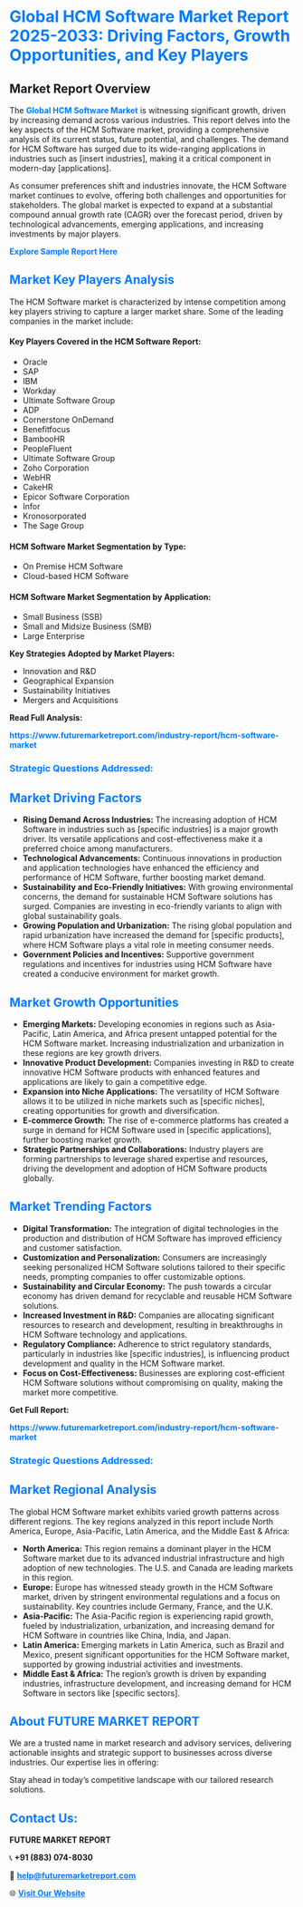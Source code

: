 <h1 style="color: #007BFF;">Global HCM Software Market Report 2025-2033: Driving Factors, Growth Opportunities, and Key Players</h1>

<section id="overview">
<h2>Market Report Overview</h2>
<p>The <a href="https://www.futuremarketreport.com/industry-report/hcm-software-market" style="color: #007BFF; text-decoration: none;"><strong>Global HCM Software Market</strong></a> is witnessing significant growth, driven by increasing demand across various industries. This report delves into the key aspects of the HCM Software market, providing a comprehensive analysis of its current status, future potential, and challenges. The demand for HCM Software has surged due to its wide-ranging applications in industries such as [insert industries], making it a critical component in modern-day [applications].</p>
<p>As consumer preferences shift and industries innovate, the HCM Software market continues to evolve, offering both challenges and opportunities for stakeholders. The global market is expected to expand at a substantial compound annual growth rate (CAGR) over the forecast period, driven by technological advancements, emerging applications, and increasing investments by major players.</p>
</section>

<section id="overview">
<p><a href="https://www.futuremarketreport.com/request-sample/reportId=43041" style="color: #007BFF; text-decoration: none;"><strong>Explore Sample Report Here</strong></a></p>
</section>

<section id="key-players">
<h2 style="color: #007BFF;">Market Key Players Analysis</h2>
<p>The HCM Software market is characterized by intense competition among key players striving to capture a larger market share. Some of the leading companies in the market include:</p>
<h4>Key Players Covered in the HCM Software Report:</h4>
<ul><li>Oracle</li><li>SAP</li><li>IBM</li><li>Workday</li><li>Ultimate Software Group</li><li>ADP</li><li>Cornerstone OnDemand</li><li>Benefitfocus</li><li>BambooHR</li><li>PeopleFluent</li><li>Ultimate Software Group</li><li>Zoho Corporation</li><li>WebHR</li><li>CakeHR</li><li>Epicor Software Corporation</li><li>Infor</li><li>Kronosorporated</li><li>The Sage Group</li></ul>
<h4>HCM Software Market Segmentation by Type:</h4>
<ul><li>On Premise HCM Software</li><li>Cloud-based HCM Software</li></ul>

<h4>HCM Software Market Segmentation by Application:</h4>
<ul><li>Small Business (SSB)</li><li>Small and Midsize Business (SMB)</li><li>Large Enterprise</li></ul>
<p><strong>Key Strategies Adopted by Market Players:</strong></p>
<ul>
<li>Innovation and R&D</li>
<li>Geographical Expansion</li>
<li>Sustainability Initiatives</li>
<li>Mergers and Acquisitions</li>
</ul>
</section>

<section>
<p><strong>Read Full Analysis: </strong></p><a href="https://www.futuremarketreport.com/industry-report/hcm-software-market" style="color: #007BFF; text-decoration: none;"><strong>https://www.futuremarketreport.com/industry-report/hcm-software-market</strong></a>
<h3 style="color: #007BFF;">Strategic Questions Addressed:</h3>
</section>

<section id="driving-factors">
<h2 style="color: #007BFF;">Market Driving Factors</h2>
<ul>
<li><strong>Rising Demand Across Industries:</strong> The increasing adoption of HCM Software in industries such as [specific industries] is a major growth driver. Its versatile applications and cost-effectiveness make it a preferred choice among manufacturers.</li>
<li><strong>Technological Advancements:</strong> Continuous innovations in production and application technologies have enhanced the efficiency and performance of HCM Software, further boosting market demand.</li>
<li><strong>Sustainability and Eco-Friendly Initiatives:</strong> With growing environmental concerns, the demand for sustainable HCM Software solutions has surged. Companies are investing in eco-friendly variants to align with global sustainability goals.</li>
<li><strong>Growing Population and Urbanization:</strong> The rising global population and rapid urbanization have increased the demand for [specific products], where HCM Software plays a vital role in meeting consumer needs.</li>
<li><strong>Government Policies and Incentives:</strong> Supportive government regulations and incentives for industries using HCM Software have created a conducive environment for market growth.</li>
</ul>
</section>

<section id="growth-opportunities">
<h2 style="color: #007BFF;">Market Growth Opportunities</h2>
<ul>
<li><strong>Emerging Markets:</strong> Developing economies in regions such as Asia-Pacific, Latin America, and Africa present untapped potential for the HCM Software market. Increasing industrialization and urbanization in these regions are key growth drivers.</li>
<li><strong>Innovative Product Development:</strong> Companies investing in R&D to create innovative HCM Software products with enhanced features and applications are likely to gain a competitive edge.</li>
<li><strong>Expansion into Niche Applications:</strong> The versatility of HCM Software allows it to be utilized in niche markets such as [specific niches], creating opportunities for growth and diversification.</li>
<li><strong>E-commerce Growth:</strong> The rise of e-commerce platforms has created a surge in demand for HCM Software used in [specific applications], further boosting market growth.</li>
<li><strong>Strategic Partnerships and Collaborations:</strong> Industry players are forming partnerships to leverage shared expertise and resources, driving the development and adoption of HCM Software products globally.</li>
</ul>
</section>

<section id="trending-factors">
<h2 style="color: #007BFF;">Market Trending Factors</h2>
<ul>
<li><strong>Digital Transformation:</strong> The integration of digital technologies in the production and distribution of HCM Software has improved efficiency and customer satisfaction.</li>
<li><strong>Customization and Personalization:</strong> Consumers are increasingly seeking personalized HCM Software solutions tailored to their specific needs, prompting companies to offer customizable options.</li>
<li><strong>Sustainability and Circular Economy:</strong> The push towards a circular economy has driven demand for recyclable and reusable HCM Software solutions.</li>
<li><strong>Increased Investment in R&D:</strong> Companies are allocating significant resources to research and development, resulting in breakthroughs in HCM Software technology and applications.</li>
<li><strong>Regulatory Compliance:</strong> Adherence to strict regulatory standards, particularly in industries like [specific industries], is influencing product development and quality in the HCM Software market.</li>
<li><strong>Focus on Cost-Effectiveness:</strong> Businesses are exploring cost-efficient HCM Software solutions without compromising on quality, making the market more competitive.</li>
</ul>
</section>

<section>
<p><strong>Get Full Report: </strong></p><a href="https://www.futuremarketreport.com/industry-report/hcm-software-market" style="color: #007BFF; text-decoration: none;"><strong>https://www.futuremarketreport.com/industry-report/hcm-software-market</strong></a>
<h3 style="color: #007BFF;">Strategic Questions Addressed:</h3>
</section>


<section id="regional-analysis">
<h2 style="color: #007BFF;">Market Regional Analysis</h2>
<p>The global HCM Software market exhibits varied growth patterns across different regions. The key regions analyzed in this report include North America, Europe, Asia-Pacific, Latin America, and the Middle East & Africa:</p>
<ul>
<li><strong>North America:</strong> This region remains a dominant player in the HCM Software market due to its advanced industrial infrastructure and high adoption of new technologies. The U.S. and Canada are leading markets in this region.</li>
<li><strong>Europe:</strong> Europe has witnessed steady growth in the HCM Software market, driven by stringent environmental regulations and a focus on sustainability. Key countries include Germany, France, and the U.K.</li>
<li><strong>Asia-Pacific:</strong> The Asia-Pacific region is experiencing rapid growth, fueled by industrialization, urbanization, and increasing demand for HCM Software in countries like China, India, and Japan.</li>
<li><strong>Latin America:</strong> Emerging markets in Latin America, such as Brazil and Mexico, present significant opportunities for the HCM Software market, supported by growing industrial activities and investments.</li>
<li><strong>Middle East & Africa:</strong> The region’s growth is driven by expanding industries, infrastructure development, and increasing demand for HCM Software in sectors like [specific sectors].</li>
</ul>
</section>

<footer>
<h2 style="color: #007BFF;">About FUTURE MARKET REPORT</h2>
<p>We are a trusted name in market research and advisory services, delivering actionable insights and strategic support to businesses across diverse industries. Our expertise lies in offering:</p>

<p>Stay ahead in today’s competitive landscape with our tailored research solutions.</p>

<h2 style="color: #007BFF;">Contact Us:</h2>
<p><strong>FUTURE MARKET REPORT</strong></p>
<p>📞 <strong>+91 (883) 074-8030</strong></p>
<p>📧 <strong><a href="mailto:help@futuremarketreport.com" style="color: #007BFF;">help@futuremarketreport.com</a></strong></p>
<p>🌐 <strong><a href="https://www.futuremarketreport.com/" style="color: #007BFF;">Visit Our Website</a></strong></p>
</footer>